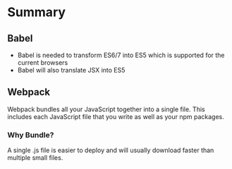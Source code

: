 # Summary

## Babel
- Babel is needed to transform ES6/7 into ES5 which is supported for the current browsers
- Babel will also translate JSX into ES5

## Webpack
Webpack bundles all your JavaScript together into a single file. This includes each JavaScript file that you write as well as your npm packages.

### Why Bundle?
A single .js file is easier to deploy and will usually download faster than multiple small files.

